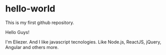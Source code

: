 # hello-world
This is my first github repository.

Hello Guys!

I'm Eliezer. And I like javascript tecnologies. Like Node.js, ReactJS, jQuery, Angular and others more.
